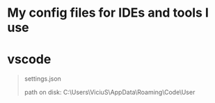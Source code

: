 # My config files for IDEs and tools I use


# vscode 
> settings.json
> 
> path on disk: C:\Users\ViciuS\AppData\Roaming\Code\User

